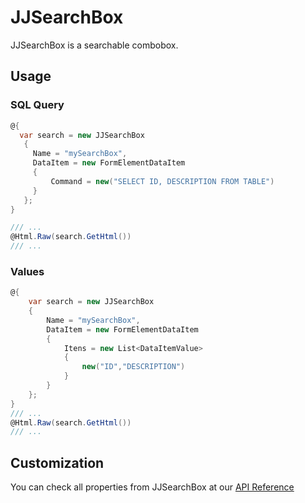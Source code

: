 # JJSearchBox

JJSearchBox is a searchable combobox.

## Usage

### SQL Query

```csharp
@{
  var search = new JJSearchBox
   {
     Name = "mySearchBox",
     DataItem = new FormElementDataItem
     {
         Command = new("SELECT ID, DESCRIPTION FROM TABLE")
     }
   };
}

/// ...
@Html.Raw(search.GetHtml())
/// ...
```
### Values

```csharp
@{
    var search = new JJSearchBox
    {
        Name = "mySearchBox",
        DataItem = new FormElementDataItem
        {
            Itens = new List<DataItemValue>
            {
                new("ID","DESCRIPTION")
            }
        }
    };
}
/// ...
@Html.Raw(search.GetHtml())
/// ...
```

## Customization

You can check all properties from JJSearchBox at our [API Reference](https://portal.jjconsulting.com.br/jjdoc/lib/JJMasterData.Core.WebComponents.JJSearchBox.html)
